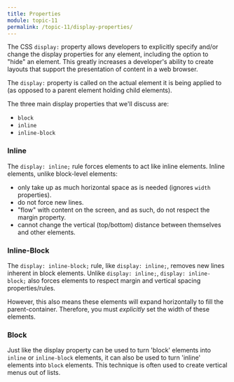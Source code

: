 ```yaml
---
title: Properties
module: topic-11
permalink: /topic-11/display-properties/
---
```


<div class="divider-heading"></div>

The CSS `display:` property allows developers to explicitly specify and/or change the display properties for any element, including the option to "hide" an element. This greatly increases a developer's ability to create layouts that support the presentation of content in a web browser.

The `display:` property is called on the actual element it is being applied to (as opposed to a parent element holding child elements).

The three main display properties that we'll discuss are:
- `block`
- `inline`
- `inline-block`


### Inline

The `display: inline;` rule forces elements to act like inline elements.  Inline elements, unlike block-level elements:

- only take up as much horizontal space as is needed (ignores `width` properties).
- do not force new lines.
- "flow" with content on the screen, and as such, do not respect the margin property.
- cannot change the vertical (top/bottom) distance between themselves and other elements.


### Inline-Block

The `display: inline-block;` rule, like `display: inline;`, removes new lines inherent in block elements. Unlike `display: inline;`, `display: inline-block;` also forces elements to respect margin and vertical spacing properties/rules.

However, this also means these elements will expand horizontally to fill the parent-container. Therefore, you must _explicitly_ set the width of these elements.


### Block
Just like the display property can be used to turn 'block' elements into `inline` or `inline-block` elements, it can also be used to turn 'inline' elements into `block` elements. This technique is often used to create vertical menus out of lists.
